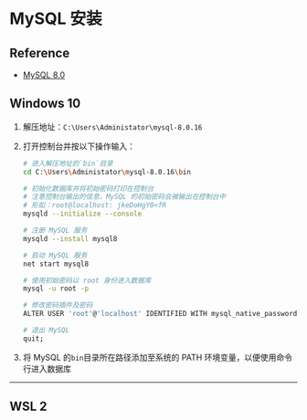 # MySQL 安装

## Reference

- [MySQL 8.0](http://ftp.iij.ad.jp/pub/db/mysql/Downloads/MySQL-8.0/)

## Windows 10

1. 解压地址：`C:\Users\Administator\mysql-8.0.16`
2. 打开控制台并按以下操作输入：
    
    ```sh
    # 进入解压地址的`bin`目录
    cd C:\Users\Administator\mysql-8.0.16\bin

    # 初始化数据库并将初始密码打印在控制台
    # 注意控制台输出的信息，MySQL 的初始密码会被输出在控制台中
    # 形如：root@localhost: jkeDoHgY0<fR
    mysqld --initialize --console

    # 注册 MySQL 服务
    mysqld --install mysql8

    # 启动 MySQL 服务
    net start mysql8

    # 使用初始密码以 root 身份进入数据库
    mysql -u root -p

    # 修改密码插件及密码
    ALTER USER 'root'@'localhost' IDENTIFIED WITH mysql_native_password BY 'password';

    # 退出 MySQL
    quit;
    ```

3. 将 MySQL 的`bin`目录所在路径添加至系统的 PATH 环境变量，以便使用命令行进入数据库

------------------------------------------------------------------------------------------------------------------------

## WSL 2


